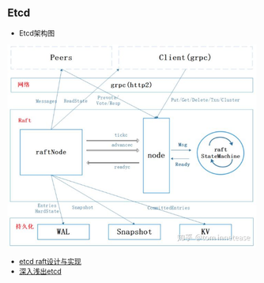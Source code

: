 ## Etcd
* Etcd架构图

![Etcd整体架构图](images/etcdserver_architecture.jpg)


* [etcd raft设计与实现](https://zhuanlan.zhihu.com/p/51063866)
* [深入浅出etcd](https://mp.weixin.qq.com/s?__biz=MzIzNzU5NTYzMA==&mid=2247485663&idx=1&sn=99b7b003cd9fd083115752fc238839f4&chksm=e8c7765edfb0ff48a350b453a6ad5998082d4c2e7e0fad0d29f20654bb9cb6a7930fdea75388&pass_ticket=prKTSyOEHKW8DR5gjZtbRnXZaJxEr0S%2FOJvr%2BQt4QS3VAuZQs2H6O%2B7WHInGAO9y#rd)